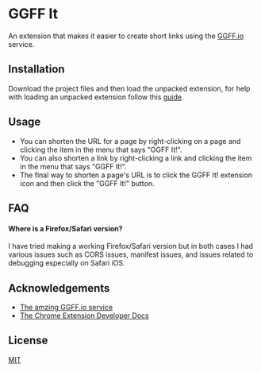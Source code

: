 
# GGFF It

An extension that makes it easier to create short links using the [GGFF.io](https://ggff.io/) service.
## Installation

Download the project files and then load the unpacked extension, for help with loading an unpacked extension follow this [guide](https://webkul.com/blog/how-to-install-the-unpacked-extension-in-chrome/).
## Usage

- You can shorten the URL for a page by right-clicking on a page and clicking the item in the menu that says "GGFF It!".
- You can also shorten a link by right-clicking a link and clicking the item in the menu that says "GGFF It!".
- The final way to shorten a page's URL is to click the GGFF It! extension icon and then click the "GGFF It!" button.


## FAQ

#### Where is a Firefox/Safari version?

I have tried making a working Firefox/Safari version but in both cases I had various issues such as CORS issues, manifest issues, and issues related to debugging especially on Safari iOS.


## Acknowledgements

 - [The amzing GGFF.io service](https://ggff.io/)
 - [The Chrome Extension Developer Docs](https://developer.chrome.com/docs/extensions/mv3/)
## License

[MIT](https://choosealicense.com/licenses/mit/)

